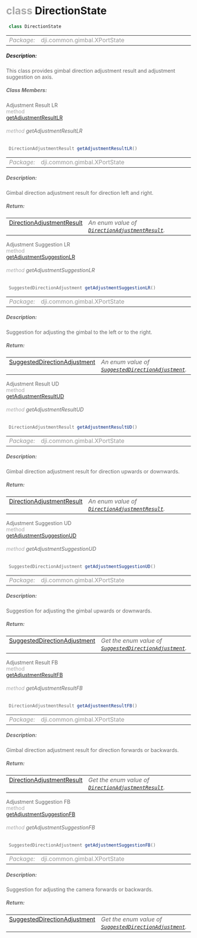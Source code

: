 <div class="article"><h1 ><font color="#AAA">class </font>DirectionState</h1></div>

~~~java
 class DirectionState 
~~~

<html><table class="table-supportedby"><tr valign="top"><td width=15%><font color="#999"><i>Package:</i></td><td width=85%><font color="#999">dji.common.gimbal.XPortState</td></tr></table></html>



##### Description:



<font color="#666">This class provides gimbal direction adjustment result and adjustment suggestion on axis.



##### Class Members:

<div class="api-row" id="djigimbal_djigimbaldirectionstate_adjustmentresultlr"><div class="api-col left">Adjustment Result LR</div><div class="api-col middle" style="color:#AAA">method</div><div class="api-col right"><a class="trigger" href="#djigimbal_djigimbaldirectionstate_adjustmentresultlr_inline">getAdjustmentResultLR</a></div></div><div class="inline-doc" id="djigimbal_djigimbaldirectionstate_adjustmentresultlr_inline"

><div class="article"><h6 ><font color="#AAA">method </font>getAdjustmentResultLR</h6></div>

~~~java
 DirectionAdjustmentResult getAdjustmentResultLR() 
~~~

<html><table class="table-supportedby"><tr valign="top"><td width=15%><font color="#999"><i>Package:</i></td><td width=85%><font color="#999">dji.common.gimbal.XPortState</td></tr></table></html>



##### Description:



<font color="#666">Gimbal direction adjustment result for direction left and right.



##### Return:

<html><table class="table-inline-parameters"><tr valign="top"><td><font color="#70BF41"><a href="/Components/Gimbal/DJIGimbal.html#djigimbal_djigimbaldirectionadjustmentresult">DirectionAdjustmentResult</a></td><td><font color="#666"><i>An enum value of <code><a href="/Components/Gimbal/DJIGimbal.html#djigimbal_djigimbaldirectionadjustmentresult">DirectionAdjustmentResult</a></code>.</i></td></tr></table></html></div>

<div class="api-row" id="djigimbal_djigimbaldirectionstate_adjustmentsuggestionlr"><div class="api-col left">Adjustment Suggestion LR</div><div class="api-col middle" style="color:#AAA">method</div><div class="api-col right"><a class="trigger" href="#djigimbal_djigimbaldirectionstate_adjustmentsuggestionlr_inline">getAdjustmentSuggestionLR</a></div></div><div class="inline-doc" id="djigimbal_djigimbaldirectionstate_adjustmentsuggestionlr_inline"

><div class="article"><h6 ><font color="#AAA">method </font>getAdjustmentSuggestionLR</h6></div>

~~~java
 SuggestedDirectionAdjustment getAdjustmentSuggestionLR() 
~~~

<html><table class="table-supportedby"><tr valign="top"><td width=15%><font color="#999"><i>Package:</i></td><td width=85%><font color="#999">dji.common.gimbal.XPortState</td></tr></table></html>



##### Description:



<font color="#666">Suggestion for adjusting the gimbal to the left or to the right.



##### Return:

<html><table class="table-inline-parameters"><tr valign="top"><td><font color="#70BF41"><a href="/Components/Gimbal/DJIGimbal.html#djigimbal_djigimbalsuggesteddirectionadjustment">SuggestedDirectionAdjustment</a></td><td><font color="#666"><i>An enum value of <code><a href="/Components/Gimbal/DJIGimbal.html#djigimbal_djigimbalsuggesteddirectionadjustment">SuggestedDirectionAdjustment</a></code>.</i></td></tr></table></html></div>

<div class="api-row" id="djigimbal_djigimbaldirectionstate_adjustmentresultud"><div class="api-col left">Adjustment Result UD</div><div class="api-col middle" style="color:#AAA">method</div><div class="api-col right"><a class="trigger" href="#djigimbal_djigimbaldirectionstate_adjustmentresultud_inline">getAdjustmentResultUD</a></div></div><div class="inline-doc" id="djigimbal_djigimbaldirectionstate_adjustmentresultud_inline"

><div class="article"><h6 ><font color="#AAA">method </font>getAdjustmentResultUD</h6></div>

~~~java
 DirectionAdjustmentResult getAdjustmentResultUD() 
~~~

<html><table class="table-supportedby"><tr valign="top"><td width=15%><font color="#999"><i>Package:</i></td><td width=85%><font color="#999">dji.common.gimbal.XPortState</td></tr></table></html>



##### Description:



<font color="#666">Gimbal direction adjustment result for direction upwards or downwards.



##### Return:

<html><table class="table-inline-parameters"><tr valign="top"><td><font color="#70BF41"><a href="/Components/Gimbal/DJIGimbal.html#djigimbal_djigimbaldirectionadjustmentresult">DirectionAdjustmentResult</a></td><td><font color="#666"><i>An enum value of <code><a href="/Components/Gimbal/DJIGimbal.html#djigimbal_djigimbaldirectionadjustmentresult">DirectionAdjustmentResult</a></code>.</i></td></tr></table></html></div>

<div class="api-row" id="djigimbal_djigimbaldirectionstate_adjustmentsuggestionud"><div class="api-col left">Adjustment Suggestion UD</div><div class="api-col middle" style="color:#AAA">method</div><div class="api-col right"><a class="trigger" href="#djigimbal_djigimbaldirectionstate_adjustmentsuggestionud_inline">getAdjustmentSuggestionUD</a></div></div><div class="inline-doc" id="djigimbal_djigimbaldirectionstate_adjustmentsuggestionud_inline"

><div class="article"><h6 ><font color="#AAA">method </font>getAdjustmentSuggestionUD</h6></div>

~~~java
 SuggestedDirectionAdjustment getAdjustmentSuggestionUD() 
~~~

<html><table class="table-supportedby"><tr valign="top"><td width=15%><font color="#999"><i>Package:</i></td><td width=85%><font color="#999">dji.common.gimbal.XPortState</td></tr></table></html>



##### Description:



<font color="#666">Suggestion for adjusting the gimbal upwards or downwards.



##### Return:

<html><table class="table-inline-parameters"><tr valign="top"><td><font color="#70BF41"><a href="/Components/Gimbal/DJIGimbal.html#djigimbal_djigimbalsuggesteddirectionadjustment">SuggestedDirectionAdjustment</a></td><td><font color="#666"><i>Get the enum value of <code><a href="/Components/Gimbal/DJIGimbal.html#djigimbal_djigimbalsuggesteddirectionadjustment">SuggestedDirectionAdjustment</a></code>.</i></td></tr></table></html></div>

<div class="api-row" id="djigimbal_djigimbaldirectionstate_adjustmentresultfb"><div class="api-col left">Adjustment Result FB</div><div class="api-col middle" style="color:#AAA">method</div><div class="api-col right"><a class="trigger" href="#djigimbal_djigimbaldirectionstate_adjustmentresultfb_inline">getAdjustmentResultFB</a></div></div><div class="inline-doc" id="djigimbal_djigimbaldirectionstate_adjustmentresultfb_inline"

><div class="article"><h6 ><font color="#AAA">method </font>getAdjustmentResultFB</h6></div>

~~~java
 DirectionAdjustmentResult getAdjustmentResultFB() 
~~~

<html><table class="table-supportedby"><tr valign="top"><td width=15%><font color="#999"><i>Package:</i></td><td width=85%><font color="#999">dji.common.gimbal.XPortState</td></tr></table></html>



##### Description:



<font color="#666">Gimbal direction adjustment result for direction forwards or backwards.



##### Return:

<html><table class="table-inline-parameters"><tr valign="top"><td><font color="#70BF41"><a href="/Components/Gimbal/DJIGimbal.html#djigimbal_djigimbaldirectionadjustmentresult">DirectionAdjustmentResult</a></td><td><font color="#666"><i>Get the enum value of <code><a href="/Components/Gimbal/DJIGimbal.html#djigimbal_djigimbaldirectionadjustmentresult">DirectionAdjustmentResult</a></code>.</i></td></tr></table></html></div>

<div class="api-row" id="djigimbal_djigimbaldirectionstate_adjustmentsuggestionfb"><div class="api-col left">Adjustment Suggestion FB</div><div class="api-col middle" style="color:#AAA">method</div><div class="api-col right"><a class="trigger" href="#djigimbal_djigimbaldirectionstate_adjustmentsuggestionfb_inline">getAdjustmentSuggestionFB</a></div></div><div class="inline-doc" id="djigimbal_djigimbaldirectionstate_adjustmentsuggestionfb_inline"

><div class="article"><h6 ><font color="#AAA">method </font>getAdjustmentSuggestionFB</h6></div>

~~~java
 SuggestedDirectionAdjustment getAdjustmentSuggestionFB() 
~~~

<html><table class="table-supportedby"><tr valign="top"><td width=15%><font color="#999"><i>Package:</i></td><td width=85%><font color="#999">dji.common.gimbal.XPortState</td></tr></table></html>



##### Description:



<font color="#666">Suggestion for adjusting the camera forwards or backwards.



##### Return:

<html><table class="table-inline-parameters"><tr valign="top"><td><font color="#70BF41"><a href="/Components/Gimbal/DJIGimbal.html#djigimbal_djigimbalsuggesteddirectionadjustment">SuggestedDirectionAdjustment</a></td><td><font color="#666"><i>Get the enum value of <code><a href="/Components/Gimbal/DJIGimbal.html#djigimbal_djigimbalsuggesteddirectionadjustment">SuggestedDirectionAdjustment</a></code>.</i></td></tr></table></html></div>


